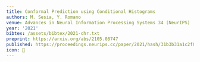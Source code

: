 ```yaml
---
title: Conformal Prediction using Conditional Histograms
authors: M. Sesia, Y. Romano
venue: Advances in Neural Information Processing Systems 34 (NeurIPS)
year: '2021'
bibtex: /assets/bibtex/2021-chr.txt
preprint: https://arxiv.org/abs/2105.08747
published: https://proceedings.neurips.cc/paper/2021/hash/31b3b31a1c2f8a370206f111127c0dbd-Abstract.html
icon: 🎯
---
```

